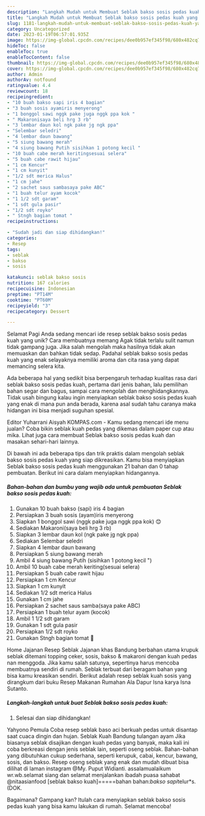 ```yaml
---
description: "Langkah Mudah untuk Membuat Seblak bakso sosis pedas kuah yang Lezat, Lezat"
title: "Langkah Mudah untuk Membuat Seblak bakso sosis pedas kuah yang Lezat, Lezat"
slug: 1181-langkah-mudah-untuk-membuat-seblak-bakso-sosis-pedas-kuah-yang-lezat-lezat
category: Uncategorized
date: 2023-01-19T06:57:01.935Z
image: https://img-global.cpcdn.com/recipes/dee0b957ef345f98/680x482cq70/seblak-bakso-sosis-pedas-kuah-foto-resep-utama.jpg
hideToc: false
enableToc: true
enableTocContent: false
thumbnail: https://img-global.cpcdn.com/recipes/dee0b957ef345f98/680x482cq70/seblak-bakso-sosis-pedas-kuah-foto-resep-utama.jpg
cover: https://img-global.cpcdn.com/recipes/dee0b957ef345f98/680x482cq70/seblak-bakso-sosis-pedas-kuah-foto-resep-utama.jpg
author: Admin
authorAv: notfound
ratingvalue: 4.4
reviewcount: 18
recipeingredient:
- "10 buah bakso sapi iris 4 bagian"
- "3 buah sosis ayamiris menyerong"
- "1 bonggol sawi nggk pake juga nggk ppa kok "
- " Makaronisaya beli hrg 3 rb"
- "3 lembar daun kol ngk pake jg ngk ppa"
- "Selembar seledri"
- "4 lembar daun bawang"
- "5 siung bawang merah"
- "4 siung bawang Putih sisihkan 1 potong kecil "
- "10 buah cabe merah keritingsesuai selera"
- "5 buah cabe rawit hijau"
- "1 cm Kencur"
- "1 cm kunyit"
- "1/2 sdt merica Halus"
- "1 cm jahe"
- "2 sachet saus sambasaya pake ABC"
- "1 buah telur ayam kocok"
- "1 1/2 sdt garam"
- "1 sdt gula pasir"
- "1/2 sdt royko"
- " Stngh bagian tomat "
recipeinstructions:

- "Sudah jadi dan siap dihidangkan!"
categories:
- Resep
tags:
- seblak
- bakso
- sosis

katakunci: seblak bakso sosis 
nutrition: 167 calories
recipecuisine: Indonesian
preptime: "PT14M"
cooktime: "PT60M"
recipeyield: "3"
recipecategory: Dessert

---
```



Selamat Pagi Anda sedang mencari ide resep seblak bakso sosis pedas kuah yang unik? Cara membuatnya memang Agak tidak terlalu sulit namun tidak gampang juga. Jika salah mengolah maka hasilnya tidak akan memuaskan dan bahkan tidak sedap. Padahal seblak bakso sosis pedas kuah yang enak selayaknya memiliki aroma dan cita rasa yang dapat memancing selera kita.


Ada beberapa hal yang sedikit bisa berpengaruh terhadap kualitas rasa dari seblak bakso sosis pedas kuah, pertama dari jenis bahan, lalu pemilihan bahan segar dan bagus, sampai cara mengolah dan menghidangkannya. Tidak usah bingung kalau ingin menyiapkan seblak bakso sosis pedas kuah yang enak di mana pun anda berada, karena asal sudah tahu caranya maka hidangan ini bisa menjadi suguhan spesial.

Editor Yuharrani Aisyah KOMPAS.com - Kamu sedang mencari ide menu jualan? Coba bikin seblak kuah pedas yang dikemas dalam paper cup atau mika. Lihat juga cara membuat Seblak bakso sosis pedas kuah dan masakan sehari-hari lainnya.


Di bawah ini ada beberapa tips dan trik praktis dalam mengolah seblak bakso sosis pedas kuah yang siap dikreasikan. Kamu bisa menyiapkan Seblak bakso sosis pedas kuah menggunakan 21 bahan dan 0 tahap pembuatan. Berikut ini cara dalam menyiapkan hidangannya.

<!--inarticleads1-->

##### Bahan-bahan dan bumbu yang wajib ada untuk pembuatan Seblak bakso sosis pedas kuah:

1. Gunakan 10 buah bakso (sapi) iris 4 bagian
1. Persiapkan 3 buah sosis (ayam)iris menyerong
1. Siapkan 1 bonggol sawi (nggk pake juga nggk ppa kok) 😊
1. Sediakan  Makaroni(saya beli hrg 3 rb)
1. Siapkan 3 lembar daun kol (ngk pake jg ngk ppa)
1. Sediakan Selembar seledri
1. Siapkan 4 lembar daun bawang
1. Persiapkan 5 siung bawang merah
1. Ambil 4 siung bawang Putih (sisihkan 1 potong kecil &#34;)
1. Ambil 10 buah cabe merah keriting(sesuai selera)
1. Persiapkan 5 buah cabe rawit hijau
1. Persiapkan 1 cm Kencur
1. Siapkan 1 cm kunyit
1. Sediakan 1/2 sdt merica Halus
1. Gunakan 1 cm jahe
1. Persiapkan 2 sachet saus samba(saya pake ABC)
1. Persiapkan 1 buah telur ayam (kocok)
1. Ambil 1 1/2 sdt garam
1. Gunakan 1 sdt gula pasir
1. Persiapkan 1/2 sdt royko
1. Gunakan  Stngh bagian tomat 🍅


Home Jajanan Resep Seblak Jajanan khas Bandung berbahan utama krupuk seblak ditemani topping ceker, sosis, bakso &amp; makaroni dengan kuah pedas nan menggoda. Jika kamu salah satunya, sepertinya harus mencoba membuatnya sendiri di rumah. Seblak terbuat dari beragam bahan yang bisa kamu kreasikan sendiri. Berikut adalah resep seblak kuah sosis yang dirangkum dari buku Resep Makanan Rumahan Ala Dapur Isna karya Isna Sutanto. 

<!--inarticleads2-->

##### Langkah-langkah untuk buat Seblak bakso sosis pedas kuah:


1. Selesai dan siap dihidangkan!

Yahyono Pemula Coba resep seblak baso aci berkuah pedas untuk disantap saat cuaca dingin dan hujan. Seblak Kuah Bandung tulangan ayam Jika biasanya seblak disajikan dengan kuah pedas yang banyak, maka kali ini coba berkreasi dengan jenis seblak lain, seperti oseng seblak. Bahan-bahan yang dibutuhkan cukup sederhana, seperti kerupuk, cabai, kencur, bawang, sosis, dan bakso. Resep oseng seblak yang enak dan mudah dibuat bisa dilihat di laman instagram @My. Puput Widianti. assalamualaikum wr.wb.selamat siang dan selamat menjalankan ibadah puasa sahabat @nitaasianfood [seblak bakso kuah]=====bahan bahan:*bakso sapi*telur*s. (DOK. 

Bagaimana? Gampang kan? Itulah cara menyiapkan seblak bakso sosis pedas kuah yang bisa kamu lakukan di rumah. Selamat mencoba!
